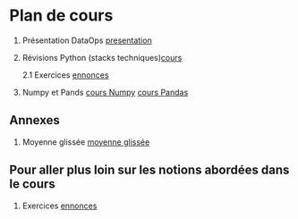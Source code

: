 # Plan de cours

1. Présentation DataOps [presentation](./dataops_presentation.md)

2. Révisions Python (stacks techniques)[cours](./Python/)

    2.1 Exercices [ennonces](../Exercices/Python/exercices_challenges_niveau_01.md)

3. Numpy et Pands [cours Numpy](./Numpy/) [cours Pandas](./Pandas/) 

## Annexes

1. Moyenne glissée [moyenne glissée](./datops_moyenne_glissee.md)

## Pour aller plus loin sur les notions abordées dans le cours

1. Exercices [ennonces](../Exercices/Python/exercices_challenges_niveau_02.md)
